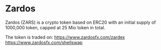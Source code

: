 # Zardos
Zardos (ZARS) is a crypto token based on ERC20 with an initial supply of 1000,000 token, capped at 25 Mio token in total.

The token is traded on:
https://www.zardosfx.com/zardex
https://www.zardosfx.com/shellswap
